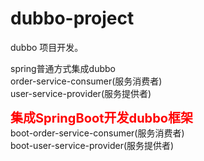 # dubbo-project
dubbo 项目开发。<br>

spring普通方式集成dubbo<br>
order-service-consumer(服务消费者)<br>
user-service-provider(服务提供者)<br>


<span  style="font-size:20px;color:red;"><b>集成SpringBoot开发dubbo框架</b></span><br>
boot-order-service-consumer(服务消费者)<br>
boot-user-service-provider(服务提供者)<br>